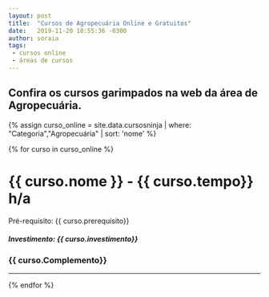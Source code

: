 ```yaml
---
layout: post
title:  "Cursos de Agropecuária Online e Gratuitos"
date:   2019-11-20 18:55:36 -0300
author: soraia
tags: 
 - cursos online
 - áreas de cursos
---
```



## Confira os cursos garimpados na web da área de Agropecuária.

 {% assign curso_online = site.data.cursosninja | where: "Categoria","Agropecuária" | sort: 'nome'  %}

{% for curso in curso_online %}
<h1 class="post-title">{{ curso.nome }} - {{ curso.tempo}} h/a</h1>

<p>Pré-requisito: {{ curso.prerequisito}}</p>

<h5>Investimento: {{ curso.investimento}}</h5>
<h3>{{ curso.Complemento}}</h3>
<hr>

 {% endfor %}      
